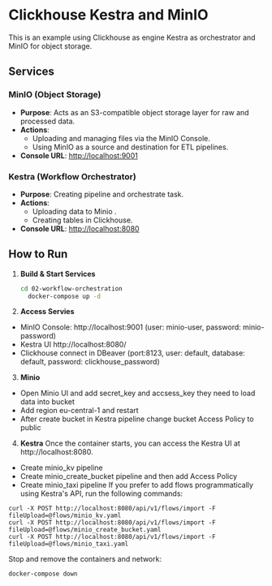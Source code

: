 # Clickhouse Kestra and MinIO

This is an example using Clickhouse as engine Kestra as orchestrator and MinIO for object storage.

## Services

### MinIO (Object Storage)
- **Purpose**: Acts as an S3-compatible object storage layer for raw and processed data.
- **Actions**:
  - Uploading and managing files via the MinIO Console.
  - Using MinIO as a source and destination for ETL pipelines.
- **Console URL**: [http://localhost:9001](http://localhost:9001)

### Kestra (Workflow Orchestrator)
- **Purpose**: Creating pipeline and orchestrate task.
- **Actions**:
  - Uploading data to Minio .
  - Creating tables in Clickhouse.
- **Console URL**: [http://localhost:8080](http://localhost:8080)


## How to Run

1. **Build & Start Services**
    ``` bash
    cd 02-workflow-orchestration
      docker-compose up -d
    ```

2. **Access Servies**
 - MinIO Console: http://localhost:9001 (user: minio-user, password: minio-password)
 - Kestra UI http://localhost:8080/
 - Clickhouse connect in DBeaver (port:8123, user: default, database: default, password: clickhouse_password)

3. **Minio**
 - Open Minio UI and add secret_key and accsess_key they need to load data into bucket
 - Add region eu-central-1 and restart
 - After create bucket in Kestra pipeline change bucket Access Policy to public 


4. **Kestra**
   Once the container starts, you can access the Kestra UI at http://localhost:8080.
  - Create minio_kv pipeline
  - Create minio_create_bucket pipeline and then add Access Policy
  - Create minio_taxi pipeline
If you prefer to add flows programmatically using Kestra's API, run the following commands:
```shell
curl -X POST http://localhost:8080/api/v1/flows/import -F fileUpload=@flows/minio_kv.yaml
curl -X POST http://localhost:8080/api/v1/flows/import -F fileUpload=@flows/minio_create_bucket.yaml
curl -X POST http://localhost:8080/api/v1/flows/import -F fileUpload=@flows/minio_taxi.yaml
```

Stop and remove the containers and network:
```shell
docker-compose down
```
